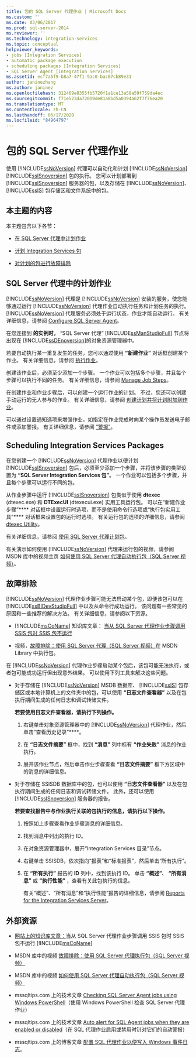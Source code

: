 ```yaml
---
title: 包的 SQL Server 代理作业 | Microsoft Docs
ms.custom: ''
ms.date: 03/06/2017
ms.prod: sql-server-2014
ms.reviewer: ''
ms.technology: integration-services
ms.topic: conceptual
helpviewer_keywords:
- jobs [Integration Services]
- automatic package execution
- scheduling packages [Integration Services]
- SQL Server Agent [Integration Services]
ms.assetid: ecf7a5f9-b8a7-47f1-9ac0-bac07cb89e31
author: janinezhang
ms.author: janinez
ms.openlocfilehash: 312469e8355fb5720f1a1ce13a58a59f759da4ec
ms.sourcegitcommit: f71e523da72019de81a8bd5a0394a62f7f76ea20
ms.translationtype: MT
ms.contentlocale: zh-CN
ms.lasthandoff: 06/17/2020
ms.locfileid: "84964797"
---
```

# <a name="sql-server-agent-jobs-for-packages"></a>包的 SQL Server 代理作业
  使用 [!INCLUDE[ssNoVersion](../../includes/ssnoversion-md.md)] 代理可以自动化和计划 [!INCLUDE[ssNoVersion](../../includes/ssnoversion-md.md)] [!INCLUDE[ssISnoversion](../../includes/ssisnoversion-md.md)] 包的执行。 您可以计划部署到 [!INCLUDE[ssISnoversion](../../includes/ssisnoversion-md.md)] 服务器的包，以及存储在 [!INCLUDE[ssNoVersion](../../includes/ssnoversion-md.md)]、 [!INCLUDE[ssIS](../../includes/ssis-md.md)] 包存储区和文件系统中的包。  
  
## <a name="sections-in-this-topic"></a>本主题的内容  
 本主题包含以下各节：  
  
-   [在 SQL Server 代理中计划作业](#jobs)  
  
-   [计划 Integration Services 包](#packages)  
  
-   [对计划的包进行故障排除](#trouble)  
  
##  <a name="scheduling-jobs-in-sql-server-agent"></a><a name="jobs"></a>SQL Server 代理中的计划作业  
 [!INCLUDE[ssNoVersion](../../includes/ssnoversion-md.md)] 代理是 [!INCLUDE[ssNoVersion](../../includes/ssnoversion-md.md)] 安装的服务，使您能够通过运行 [!INCLUDE[ssNoVersion](../../includes/ssnoversion-md.md)] 代理作业自动执行任务和计划任务的执行。 [!INCLUDE[ssNoVersion](../../includes/ssnoversion-md.md)] 代理服务必须处于运行状态，作业才能自动运行。 有关详细信息，请参阅 [Configure SQL Server Agent](../../ssms/agent/configure-sql-server-agent.md)。  
  
 在您连接到 **的实例时，** “SQL Server 代理” [!INCLUDE[ssManStudioFull](../../includes/ssmanstudiofull-md.md)] 节点将出现在 [!INCLUDE[ssDEnoversion](../../includes/ssdenoversion-md.md)]的对象资源管理器中。  
  
 若要自动执行某一重复发生的任务，您可以通过使用 **“新建作业”** 对话框创建某个作业。 有关详细信息，请参阅 [执行作业](../../ssms/agent/implement-jobs.md)。  
  
 创建该作业后，必须至少添加一个步骤。 一个作业可以包括多个步骤，并且每个步骤可以执行不同的任务。 有关详细信息，请参阅 [Manage Job Steps](../../ssms/agent/manage-job-steps.md)。  
  
 在创建作业和作业步骤后，可以创建一个运行作业的计划。 不过，您还可以创建手动运行的无人参与的作业。 有关详细信息，请参阅 [创建计划并将计划附加到作业](../../ssms/agent/create-and-attach-schedules-to-jobs.md)。  
  
 可以通过设置通知选项来增强作业，如指定在作业完成时向某个操作员发送电子邮件或添加警报。 有关详细信息，请参阅 [“警报”](../../ssms/agent/alerts.md)。  
  
##  <a name="scheduling-integration-services-packages"></a><a name="packages"></a> Scheduling Integration Services Packages  
 在您创建一个 [!INCLUDE[ssNoVersion](../../includes/ssnoversion-md.md)] 代理作业以便计划 [!INCLUDE[ssISnoversion](../../includes/ssisnoversion-md.md)] 包后，必须至少添加一个步骤，并将该步骤的类型设置为 **“SQL Server Integration Services 包”**。 一个作业可以包括多个步骤，并且每个步骤可以运行不同的包。  
  
 从作业步骤中运行 [!INCLUDE[ssISnoversion](../../includes/ssisnoversion-md.md)] 包类似于使用 **dtexec** (dtexec.exe) 和 **DTExecUI** (dtexecui.exe) 实用工具运行包。 可以在“新建作业步骤”**** 对话框中设置运行时选项，而不是使用命令行选项或“执行包实用工具”**** 对话框来设置包的运行时选项。 有关运行包的选项的详细信息，请参阅 [dtexec Utility](dtexec-utility.md)。  
  
 有关详细信息，请参阅 [使用 SQL Server 代理计划包](../schedule-a-package-by-using-sql-server-agent.md)。  
  
 有关演示如何使用 [!INCLUDE[ssNoVersion](../../includes/ssnoversion-md.md)] 代理来运行包的视频，请参阅 MSDN 库中的视频主页 [如何使用 SQL Server 代理自动执行包（SQL Server 视频）](https://go.microsoft.com/fwlink/?LinkId=141771)。  
  
##  <a name="troubleshooting"></a><a name="trouble"></a> 故障排除  
 [!INCLUDE[ssNoVersion](../../includes/ssnoversion-md.md)] 代理作业步骤可能无法启动某个包，即便该包可以在 [!INCLUDE[ssBIDevStudioFull](../../includes/ssbidevstudiofull-md.md)] 中以及从命令行成功运行。 该问题有一些常见的原因和一些推荐的解决方法。 有关详细信息，请参阅以下资源。  
  
-   [!INCLUDE[msCoName](../../includes/msconame-md.md)] 知识库文章： [当从 SQL Server 代理作业步骤调用 SSIS 包时 SSIS 包不运行](https://support.microsoft.com/kb/918760)  
  
-   视频，[故障排除：使用 SQL Server 代理（SQL Server 视频）](https://go.microsoft.com/fwlink/?LinkId=141772)在 MSDN Library 中执行包。  
  
 在 [!INCLUDE[ssNoVersion](../../includes/ssnoversion-md.md)] 代理作业步骤启动某个包后，该包可能无法执行，或者包可能成功运行但出现意外结果。 可以使用下列工具来解决这些问题。  
  
-   对于存储在 [!INCLUDE[ssNoVersion](../../includes/ssnoversion-md.md)] MSDB 数据库、 [!INCLUDE[ssIS](../../includes/ssis-md.md)] 包存储区或本地计算机上的文件夹中的包，可以使用 **“日志文件查看器”** 以及在包执行期间生成的任何日志和调试转储文件。  
  
     **若要使用日志文件查看器，请执行下列操作。**  
  
    1.  右键单击对象资源管理器中的 [!INCLUDE[ssNoVersion](../../includes/ssnoversion-md.md)] 代理作业，然后单击“查看历史记录”****。  
  
    2.  在 **“日志文件摘要”** 框中，找到 **“消息”** 列中标有 **“作业失败”** 消息的作业执行。  
  
    3.  展开该作业节点，然后单击作业步骤查看 **“日志文件摘要”** 框下方区域中的消息的详细信息。  
  
-   对于存储在 SSISDB 数据库中的包，也可以使用 **“日志文件查看器”** 以及在包执行期间生成的任何日志和调试转储文件。 此外，还可以使用 [!INCLUDE[ssISnoversion](../../includes/ssisnoversion-md.md)] 服务器的报告。  
  
     **若要查找报告中与作业执行关联的包执行的信息，请执行以下操作。**  
  
    1.  按照如上步骤查看作业步骤消息的详细信息。  
  
    2.  找到消息中列出的执行 ID。  
  
    3.  在对象资源管理器中，展开“Integration Services 目录”节点。  
  
    4.  右键单击 SSISDB，依次指向“报表”和“标准报表”，然后单击“所有执行”。  
  
    5.  在 **“所有执行”** 报告的 **ID** 列中，找到该执行 ID。 单击 **“概述”**、 **“所有消息”** 或 **“执行性能”** ，查看有关此包执行的信息。  
  
         有关“概述”、“所有消息”和“执行性能”报告的详细信息，请参阅 [Reports for the Integration Services Server](../reports-for-the-integration-services-server.md)。  
  
## <a name="external-resources"></a>外部资源  
  
-   [网站上的知识库文章：](https://support.microsoft.com/kb/918760)当从 SQL Server 代理作业步骤调用 SSIS 包时 SSIS 包不运行 [!INCLUDE[msCoName](../../includes/msconame-md.md)]  
  
-   MSDN 库中的视频 [故障排除：使用 SQL Server 代理执行包（SQL Server 视频）](https://go.microsoft.com/fwlink/?LinkId=141772)  
  
-   MSDN 库中的视频 [如何使用 SQL Server 代理自动执行包（SQL Server 视频）](https://go.microsoft.com/fwlink/?LinkId=141771)  
  
-   mssqltips.com 上的技术文章 [Checking SQL Server Agent jobs using Windows PowerShell](https://go.microsoft.com/fwlink/?LinkId=165675)（使用 Windows PowerShell 检查 SQL Server 代理作业）  
  
-   mssqltips.com 上的技术文章 [Auto alert for SQL Agent jobs when they are enabled or disabled](https://go.microsoft.com/fwlink/?LinkId=165676)（在 SQL 代理作业启用或禁用时针对它们的自动警报）  
  
-   mssqltips.com 上的博客文章 [配置 SQL 代理作业以便写入 Windows 事件日志](https://go.microsoft.com/fwlink/?LinkId=220745)。  
  
  
